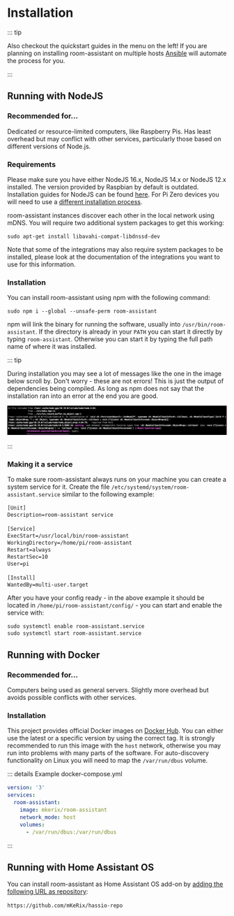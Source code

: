# Installation

::: tip

Also checkout the quickstart guides in the menu on the left! If you are planning on installing room-assistant on multiple hosts [Ansible](./quickstart-ansible) will automate the process for you.

:::

## Running with NodeJS

### Recommended for...

Dedicated or resource-limited computers, like Raspberry Pis.  Has least overhead but may conflict with other services, particularly those based on different versions of Node.js.

### Requirements

Please make sure you have either NodeJS 16.x, NodeJS 14.x or NodeJS 12.x installed. The version provided by Raspbian by default is outdated.
Installation guides for NodeJS can be found [here](https://nodejs.org/en/download/package-manager/#debian-and-ubuntu-based-linux-distributions). For Pi Zero devices you will need to use a [different installation process](./quickstart-pi-zero-w.md#installing-room-assistant).

room-assistant instances discover each other in the local network using mDNS. You will require two additional system packages to get this working:

```shell script
sudo apt-get install libavahi-compat-libdnssd-dev
```

Note that some of the integrations may also require system packages to be installed, please look at the documentation of the integrations you want to use for this information.

### Installation

You can install room-assistant using npm with the following command:

```shell script
sudo npm i --global --unsafe-perm room-assistant
```

npm will link the binary for running the software, usually into `/usr/bin/room-assistant`.
If the directory is already in your `PATH` you can start it directly by typing `room-assistant`. Otherwise you can start it by typing the full path name of where it was installed.

::: tip

During installation you may see a lot of messages like the one in the image below scroll by. Don't worry - these are not errors! This is just the output of dependencies being compiled. As long as npm does not say that the installation ran into an error at the end you are good.

![compilation messages](./compilation-msgs.png)

:::

### Making it a service

To make sure room-assistant always runs on your machine you can create a system service for it. Create the file `/etc/systemd/system/room-assistant.service` similar to the following example:

```
[Unit]
Description=room-assistant service

[Service]
ExecStart=/usr/local/bin/room-assistant
WorkingDirectory=/home/pi/room-assistant
Restart=always
RestartSec=10
User=pi

[Install]
WantedBy=multi-user.target
```

After you have your config ready - in the above example it should be located in `/home/pi/room-assistant/config/` - you can start and enable the service with:

```shell
sudo systemctl enable room-assistant.service
sudo systemctl start room-assistant.service
```

## Running with Docker

### Recommended for...

Computers being used as general servers.  Slightly more overhead but avoids possible conflicts with other services.

### Installation

This project provides official Docker images on [Docker Hub](https://hub.docker.com/r/mkerix/room-assistant/). You can either use the latest or a specific version by using the correct tag. It is strongly recommended to run this image with the `host` network, otherwise you may run into problems with many parts of the software. For auto-discovery functionality on Linux you will need to map the `/var/run/dbus` volume.

::: details Example docker-compose.yml

```yaml
version: '3'
services:
  room-assistant:
    image: mkerix/room-assistant
    network_mode: host
    volumes:
      - /var/run/dbus:/var/run/dbus
```

:::

## Running with Home Assistant OS

You can install room-assistant as Home Assistant OS add-on by [adding the following URL as repository](https://www.home-assistant.io/hassio/installing_third_party_addons/):

`https://github.com/mKeRix/hassio-repo`
